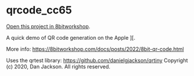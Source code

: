 qrcode_cc65
=====

[Open this project in 8bitworkshop](http://8bitworkshop.com/redir.html?platform=apple2&githubURL=https%3A%2F%2Fgithub.com%2Fsehugg%2Fqrcode_cc65&file=qrtest.c).

A quick demo of QR code generation on the Apple ][.

More info: https://8bitworkshop.com/docs/posts/2022/8bit-qr-code.html

Uses the qrtest library: https://github.com/danielgjackson/qrtiny
Copyright (c) 2020, Dan Jackson. All rights reserved.
